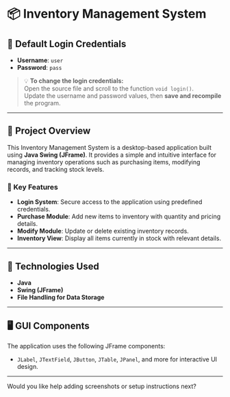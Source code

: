 # 📦 Inventory Management System  

## 🔐 Default Login Credentials  
- **Username**: `user`  
- **Password**: `pass`  

> 💡 **To change the login credentials:**  
Open the source file and scroll to the function `void login()`.  
Update the username and password values, then **save and recompile** the program.

---

## 🧾 Project Overview  
This Inventory Management System is a desktop-based application built using **Java Swing (JFrame)**. It provides a simple and intuitive interface for managing inventory operations such as purchasing items, modifying records, and tracking stock levels.

### 🎯 Key Features  
- **Login System**: Secure access to the application using predefined credentials.  
- **Purchase Module**: Add new items to inventory with quantity and pricing details.  
- **Modify Module**: Update or delete existing inventory records.  
- **Inventory View**: Display all items currently in stock with relevant details.  

---

## 🧱 Technologies Used  
- **Java**  
- **Swing (JFrame)**  
- **File Handling for Data Storage**

---

## 🖥️ GUI Components  
The application uses the following JFrame components:  
- `JLabel`, `JTextField`, `JButton`, `JTable`, `JPanel`, and more for interactive UI design.
---

Would you like help adding screenshots or setup instructions next?
